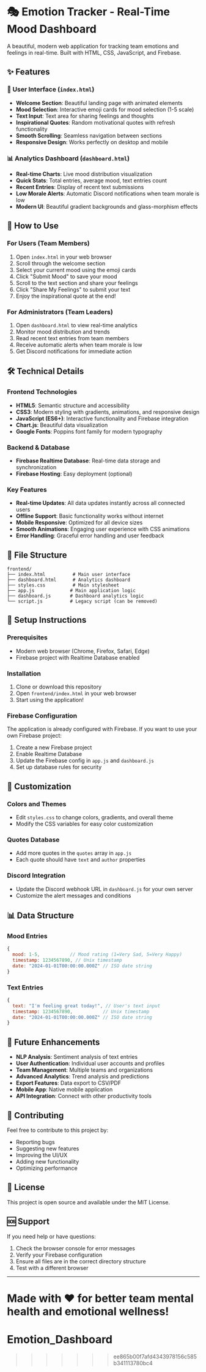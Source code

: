 # 🎭 Emotion Tracker - Real-Time Mood Dashboard

A beautiful, modern web application for tracking team emotions and feelings in real-time. Built with HTML, CSS, JavaScript, and Firebase.

## ✨ Features

### 🌟 User Interface (`index.html`)
- **Welcome Section**: Beautiful landing page with animated elements
- **Mood Selection**: Interactive emoji cards for mood selection (1-5 scale)
- **Text Input**: Text area for sharing feelings and thoughts
- **Inspirational Quotes**: Random motivational quotes with refresh functionality
- **Smooth Scrolling**: Seamless navigation between sections
- **Responsive Design**: Works perfectly on desktop and mobile

### 📊 Analytics Dashboard (`dashboard.html`)
- **Real-time Charts**: Live mood distribution visualization
- **Quick Stats**: Total entries, average mood, text entries count
- **Recent Entries**: Display of recent text submissions
- **Low Morale Alerts**: Automatic Discord notifications when team morale is low
- **Modern UI**: Beautiful gradient backgrounds and glass-morphism effects

## 🚀 How to Use

### For Users (Team Members)
1. Open `index.html` in your web browser
2. Scroll through the welcome section
3. Select your current mood using the emoji cards
4. Click "Submit Mood" to save your mood
5. Scroll to the text section and share your feelings
6. Click "Share My Feelings" to submit your text
7. Enjoy the inspirational quote at the end!

### For Administrators (Team Leaders)
1. Open `dashboard.html` to view real-time analytics
2. Monitor mood distribution and trends
3. Read recent text entries from team members
4. Receive automatic alerts when team morale is low
5. Get Discord notifications for immediate action

## 🛠️ Technical Details

### Frontend Technologies
- **HTML5**: Semantic structure and accessibility
- **CSS3**: Modern styling with gradients, animations, and responsive design
- **JavaScript (ES6+)**: Interactive functionality and Firebase integration
- **Chart.js**: Beautiful data visualization
- **Google Fonts**: Poppins font family for modern typography

### Backend & Database
- **Firebase Realtime Database**: Real-time data storage and synchronization
- **Firebase Hosting**: Easy deployment (optional)

### Key Features
- **Real-time Updates**: All data updates instantly across all connected users
- **Offline Support**: Basic functionality works without internet
- **Mobile Responsive**: Optimized for all device sizes
- **Smooth Animations**: Engaging user experience with CSS animations
- **Error Handling**: Graceful error handling and user feedback

## 📁 File Structure

```
frontend/
├── index.html          # Main user interface
├── dashboard.html      # Analytics dashboard
├── styles.css          # Main stylesheet
├── app.js             # Main application logic
├── dashboard.js       # Dashboard analytics logic
└── script.js          # Legacy script (can be removed)
```

## 🔧 Setup Instructions

### Prerequisites
- Modern web browser (Chrome, Firefox, Safari, Edge)
- Firebase project with Realtime Database enabled

### Installation
1. Clone or download this repository
2. Open `frontend/index.html` in your web browser
3. Start using the application!

### Firebase Configuration
The application is already configured with Firebase. If you want to use your own Firebase project:

1. Create a new Firebase project
2. Enable Realtime Database
3. Update the Firebase config in `app.js` and `dashboard.js`
4. Set up database rules for security

## 🎨 Customization

### Colors and Themes
- Edit `styles.css` to change colors, gradients, and overall theme
- Modify the CSS variables for easy color customization

### Quotes Database
- Add more quotes in the `quotes` array in `app.js`
- Each quote should have `text` and `author` properties

### Discord Integration
- Update the Discord webhook URL in `dashboard.js` for your own server
- Customize the alert messages and conditions

## 📊 Data Structure

### Mood Entries
```javascript
{
  mood: 1-5,           // Mood rating (1=Very Sad, 5=Very Happy)
  timestamp: 1234567890, // Unix timestamp
  date: "2024-01-01T00:00:00.000Z" // ISO date string
}
```

### Text Entries
```javascript
{
  text: "I'm feeling great today!", // User's text input
  timestamp: 1234567890,           // Unix timestamp
  date: "2024-01-01T00:00:00.000Z" // ISO date string
}
```

## 🔮 Future Enhancements

- **NLP Analysis**: Sentiment analysis of text entries
- **User Authentication**: Individual user accounts and profiles
- **Team Management**: Multiple teams and organizations
- **Advanced Analytics**: Trend analysis and predictions
- **Export Features**: Data export to CSV/PDF
- **Mobile App**: Native mobile application
- **API Integration**: Connect with other productivity tools

## 🤝 Contributing

Feel free to contribute to this project by:
- Reporting bugs
- Suggesting new features
- Improving the UI/UX
- Adding new functionality
- Optimizing performance

## 📄 License

This project is open source and available under the MIT License.

## 🆘 Support

If you need help or have questions:
1. Check the browser console for error messages
2. Verify your Firebase configuration
3. Ensure all files are in the correct directory structure
4. Test with a different browser

---

**Made with ❤️ for better team mental health and emotional wellness!** 
=======
# Emotion_Dashboard
>>>>>>> ee865b00f7afd4343978156c585b341113780bc4
